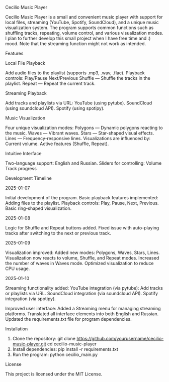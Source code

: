 Cecilio Music Player

Cecilio Music Player is a small and convenient music player with support for local files, streaming (YouTube, Spotify, SoundCloud), and a unique music visualization system. The program supports common functions such as shuffling tracks, repeating, volume control, and various visualization modes. I plan to further develop this small project when I have free time and :) mood. Note that the streaming function might not work as intended.

Features

Local File Playback

Add audio files to the playlist (supports .mp3, .wav, .flac).
Playback controls:
Play/Pause
Next/Previous
Shuffle — Shuffle the tracks in the playlist.
Repeat — Repeat the current track.

Streaming Playback

Add tracks and playlists via URL:
YouTube (using pytube).
SoundCloud (using soundcloud API).
Spotify (using spotipy).

Music Visualization

Four unique visualization modes:
Polygons — Dynamic polygons reacting to the music.
Waves — Vibrant waves.
Stars — Star-shaped visual effects.
Lines — Frequency-responsive lines.
Visualizations are influenced by:
Current volume.
Active features (Shuffle, Repeat).

Intuitive Interface

Two-language support: English and Russian.
Sliders for controlling:
Volume
Track progress

Development Timeline

2025-01-07

Initial development of the program.
Basic playback features implemented:
Adding files to the playlist.
Playback controls: Play, Pause, Next, Previous.
Basic ring-shaped visualization.

2025-01-08

Logic for Shuffle and Repeat buttons added.
Fixed issue with auto-playing tracks after switching to the next or previous track.

2025-01-09

Visualization improved:
Added new modes: Polygons, Waves, Stars, Lines.
Visualization now reacts to volume, Shuffle, and Repeat modes.
Increased the number of waves in Waves mode.
Optimized visualization to reduce CPU usage.

2025-01-10

Streaming functionality added:
YouTube integration (via pytube): Add tracks or playlists via URL.
SoundCloud integration (via soundcloud API).
Spotify integration (via spotipy).

Improved user interface:
Added a Streaming menu for managing streaming platforms.
Translated all interface elements into both English and Russian.
Updated the requirements.txt file for program dependencies.

Installation

1.  Clone the repository:
git clone https://github.com/yourusername/cecilio-music-player.git cd cecilio-music-player
2.	Install dependencies:
pip install -r requirements.txt
3.	Run the program:
python cecilio_main.py

License

This project is licensed under the MIT License.

